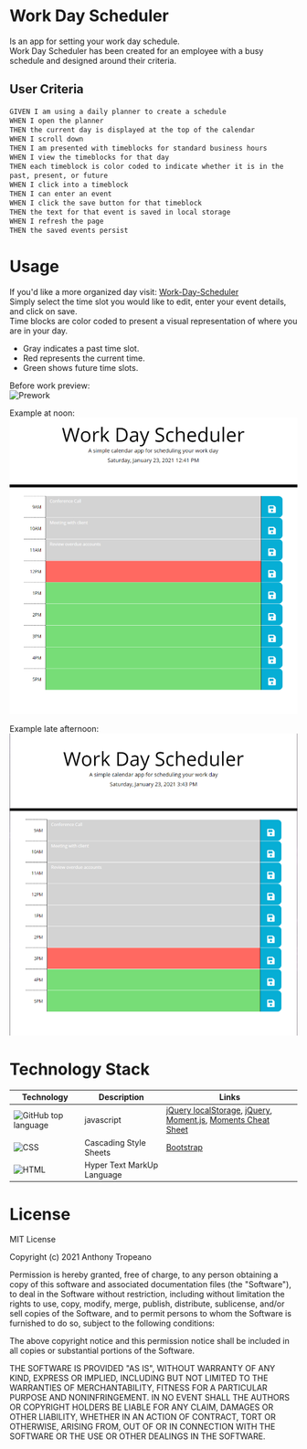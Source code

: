 # Work Day Scheduler

Is an app for setting your work day schedule.  
Work Day Scheduler has been created for an employee with a busy schedule and designed around their criteria. 
## User Criteria

```
GIVEN I am using a daily planner to create a schedule
WHEN I open the planner
THEN the current day is displayed at the top of the calendar
WHEN I scroll down
THEN I am presented with timeblocks for standard business hours
WHEN I view the timeblocks for that day
THEN each timeblock is color coded to indicate whether it is in the past, present, or future
WHEN I click into a timeblock
THEN I can enter an event
WHEN I click the save button for that timeblock
THEN the text for that event is saved in local storage
WHEN I refresh the page
THEN the saved events persist
```

# Usage
If you'd like a more organized day visit: [Work-Day-Scheduler](https://iitoneloc.github.io/work-planner/)  
Simply select the time slot you would like to edit, enter your event details, and click on save.  
Time blocks are color coded to present a visual representation of where you are in your day.
- Gray indicates a past time slot.
- Red represents the current time.
- Green shows future time slots. 

Before work preview:  
![Prework](./Assets/Images/screenshot.gif)  
  
    
Example at noon:  
![Noon](./Assets/Images/noon.png)  
  
    
Example late afternoon:  
![Afternoon](./Assets/Images/afternoon.png)

# Technology Stack
| Technology | Description                        | Links |
| ---------- | -----------------------------------| ------|
|![GitHub top language](https://img.shields.io/github/languages/top/iiTONELOC/work-planner?style=plastic) | javascript |[jQuery localStorage](https://stackoverflow.com/questions/40791207/setting-and-getting-localstorage-with-jquery), [jQuery](https://jquery.com/), [Moment.js](https://momentjs.com/), [Moments Cheat Sheet](https://devhints.io/moment)|
|![CSS](https://img.shields.io/badge/CSS-10.8%25-rebeccapurple)| Cascading Style Sheets | [Bootstrap](https://getbootstrap.com/docs/5.0/getting-started/introduction/)                                      |
|![HTML](https://img.shields.io/badge/HTML-41.6%25-orange)| Hyper Text MarkUp Language |

# License
MIT License

Copyright (c) 2021 Anthony Tropeano

Permission is hereby granted, free of charge, to any person obtaining a copy
of this software and associated documentation files (the "Software"), to deal
in the Software without restriction, including without limitation the rights
to use, copy, modify, merge, publish, distribute, sublicense, and/or sell
copies of the Software, and to permit persons to whom the Software is
furnished to do so, subject to the following conditions:

The above copyright notice and this permission notice shall be included in all
copies or substantial portions of the Software.

THE SOFTWARE IS PROVIDED "AS IS", WITHOUT WARRANTY OF ANY KIND, EXPRESS OR
IMPLIED, INCLUDING BUT NOT LIMITED TO THE WARRANTIES OF MERCHANTABILITY,
FITNESS FOR A PARTICULAR PURPOSE AND NONINFRINGEMENT. IN NO EVENT SHALL THE
AUTHORS OR COPYRIGHT HOLDERS BE LIABLE FOR ANY CLAIM, DAMAGES OR OTHER
LIABILITY, WHETHER IN AN ACTION OF CONTRACT, TORT OR OTHERWISE, ARISING FROM,
OUT OF OR IN CONNECTION WITH THE SOFTWARE OR THE USE OR OTHER DEALINGS IN THE
SOFTWARE.
